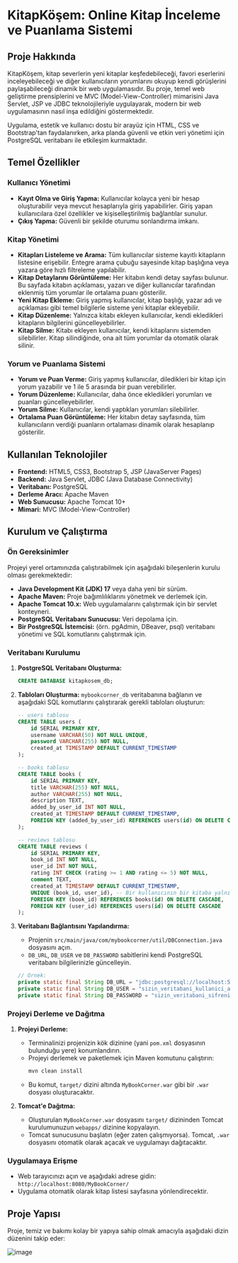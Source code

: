 # KitapKöşem: Online Kitap İnceleme ve Puanlama Sistemi

## Proje Hakkında

KitapKöşem, kitap severlerin yeni kitaplar keşfedebileceği, favori eserlerini inceleyebileceği ve diğer kullanıcıların yorumlarını okuyup kendi görüşlerini paylaşabileceği dinamik bir web uygulamasıdır. Bu proje, temel web geliştirme prensiplerini ve MVC (Model-View-Controller) mimarisini Java Servlet, JSP ve JDBC teknolojileriyle uygulayarak, modern bir web uygulamasının nasıl inşa edildiğini göstermektedir.

Uygulama, estetik ve kullanıcı dostu bir arayüz için HTML, CSS ve Bootstrap'tan faydalanırken, arka planda güvenli ve etkin veri yönetimi için PostgreSQL veritabanı ile etkileşim kurmaktadır.

## Temel Özellikler

### Kullanıcı Yönetimi
* **Kayıt Olma ve Giriş Yapma:** Kullanıcılar kolayca yeni bir hesap oluşturabilir veya mevcut hesaplarıyla giriş yapabilirler. Giriş yapan kullanıcılara özel özellikler ve kişiselleştirilmiş bağlantılar sunulur.
* **Çıkış Yapma:** Güvenli bir şekilde oturumu sonlandırma imkanı.

### Kitap Yönetimi
* **Kitapları Listeleme ve Arama:** Tüm kullanıcılar sisteme kayıtlı kitapların listesine erişebilir. Entegre arama çubuğu sayesinde kitap başlığına veya yazara göre hızlı filtreleme yapılabilir.
* **Kitap Detaylarını Görüntüleme:** Her kitabın kendi detay sayfası bulunur. Bu sayfada kitabın açıklaması, yazarı ve diğer kullanıcılar tarafından eklenmiş tüm yorumlar ile ortalama puanı gösterilir.
* **Yeni Kitap Ekleme:** Giriş yapmış kullanıcılar, kitap başlığı, yazar adı ve açıklaması gibi temel bilgilerle sisteme yeni kitaplar ekleyebilir.
* **Kitap Düzenleme:** Yalnızca kitabı ekleyen kullanıcılar, kendi ekledikleri kitapların bilgilerini güncelleyebilirler.
* **Kitap Silme:** Kitabı ekleyen kullanıcılar, kendi kitaplarını sistemden silebilirler. Kitap silindiğinde, ona ait tüm yorumlar da otomatik olarak silinir.

### Yorum ve Puanlama Sistemi
* **Yorum ve Puan Verme:** Giriş yapmış kullanıcılar, diledikleri bir kitap için yorum yazabilir ve 1 ile 5 arasında bir puan verebilirler.
* **Yorum Düzenleme:** Kullanıcılar, daha önce ekledikleri yorumları ve puanları güncelleyebilirler.
* **Yorum Silme:** Kullanıcılar, kendi yaptıkları yorumları silebilirler.
* **Ortalama Puan Görüntüleme:** Her kitabın detay sayfasında, tüm kullanıcıların verdiği puanların ortalaması dinamik olarak hesaplanıp gösterilir.

## Kullanılan Teknolojiler

* **Frontend:** HTML5, CSS3, Bootstrap 5, JSP (JavaServer Pages)
* **Backend:** Java Servlet, JDBC (Java Database Connectivity)
* **Veritabanı:** PostgreSQL
* **Derleme Aracı:** Apache Maven
* **Web Sunucusu:** Apache Tomcat 10+
* **Mimari:** MVC (Model-View-Controller)

## Kurulum ve Çalıştırma

### Ön Gereksinimler

Projeyi yerel ortamınızda çalıştırabilmek için aşağıdaki bileşenlerin kurulu olması gerekmektedir:

* **Java Development Kit (JDK) 17** veya daha yeni bir sürüm.
* **Apache Maven:** Proje bağımlılıklarını yönetmek ve derlemek için.
* **Apache Tomcat 10.x:** Web uygulamalarını çalıştırmak için bir servlet konteyneri.
* **PostgreSQL Veritabanı Sunucusu:** Veri depolama için.
* **Bir PostgreSQL İstemcisi:** (örn. pgAdmin, DBeaver, psql) veritabanı yönetimi ve SQL komutlarını çalıştırmak için.

### Veritabanı Kurulumu

1.  **PostgreSQL Veritabanı Oluşturma:**
    ```sql
    CREATE DATABASE kitapkosem_db;
    ```
2.  **Tabloları Oluşturma:** `mybookcorner_db` veritabanına bağlanın ve aşağıdaki SQL komutlarını çalıştırarak gerekli tabloları oluşturun:

    ```sql
    -- users tablosu
    CREATE TABLE users (
        id SERIAL PRIMARY KEY,
        username VARCHAR(50) NOT NULL UNIQUE,
        password VARCHAR(255) NOT NULL, 
        created_at TIMESTAMP DEFAULT CURRENT_TIMESTAMP
    );

    -- books tablosu
    CREATE TABLE books (
        id SERIAL PRIMARY KEY,
        title VARCHAR(255) NOT NULL,
        author VARCHAR(255) NOT NULL,
        description TEXT,
        added_by_user_id INT NOT NULL,
        created_at TIMESTAMP DEFAULT CURRENT_TIMESTAMP,
        FOREIGN KEY (added_by_user_id) REFERENCES users(id) ON DELETE CASCADE
    );

    -- reviews tablosu
    CREATE TABLE reviews (
        id SERIAL PRIMARY KEY,
        book_id INT NOT NULL,
        user_id INT NOT NULL,
        rating INT CHECK (rating >= 1 AND rating <= 5) NOT NULL,
        comment TEXT,
        created_at TIMESTAMP DEFAULT CURRENT_TIMESTAMP,
        UNIQUE (book_id, user_id), -- Bir kullanıcının bir kitaba yalnızca bir yorum yapabilmesini sağlar
        FOREIGN KEY (book_id) REFERENCES books(id) ON DELETE CASCADE,
        FOREIGN KEY (user_id) REFERENCES users(id) ON DELETE CASCADE
    );
    ```

3.  **Veritabanı Bağlantısını Yapılandırma:**
    * Projenin `src/main/java/com/mybookcorner/util/DBConnection.java` dosyasını açın.
    * `DB_URL`, `DB_USER` ve `DB_PASSWORD` sabitlerini kendi PostgreSQL veritabanı bilgilerinizle güncelleyin.

    ```java
    // Örnek:
    private static final String DB_URL = "jdbc:postgresql://localhost:5432/mybookcorner_db";
    private static final String DB_USER = "sizin_veritabani_kullanici_adiniz";
    private static final String DB_PASSWORD = "sizin_veritabani_sifreniz";
    ```

### Projeyi Derleme ve Dağıtma

1.  **Projeyi Derleme:**
    * Terminalinizi projenizin kök dizinine (yani `pom.xml` dosyasının bulunduğu yere) konumlandırın.
    * Projeyi derlemek ve paketlemek için Maven komutunu çalıştırın:
        ```bash
        mvn clean install
        ```
    * Bu komut, `target/` dizini altında `MyBookCorner.war` gibi bir `.war` dosyası oluşturacaktır.

2.  **Tomcat'e Dağıtma:**
    * Oluşturulan `MyBookCorner.war` dosyasını `target/` dizininden Tomcat kurulumunuzun `webapps/` dizinine kopyalayın.
    * Tomcat sunucusunu başlatın (eğer zaten çalışmıyorsa). Tomcat, `.war` dosyasını otomatik olarak açacak ve uygulamayı dağıtacaktır.

### Uygulamaya Erişme

* Web tarayıcınızı açın ve aşağıdaki adrese gidin:
    `http://localhost:8080/MyBookCorner/`
* Uygulama otomatik olarak kitap listesi sayfasına yönlendirecektir.

## Proje Yapısı

Proje, temiz ve bakımı kolay bir yapıya sahip olmak amacıyla aşağıdaki dizin düzenini takip eder:

![image](https://github.com/user-attachments/assets/62e456af-1c8f-44e0-8427-d454a55d4043)
